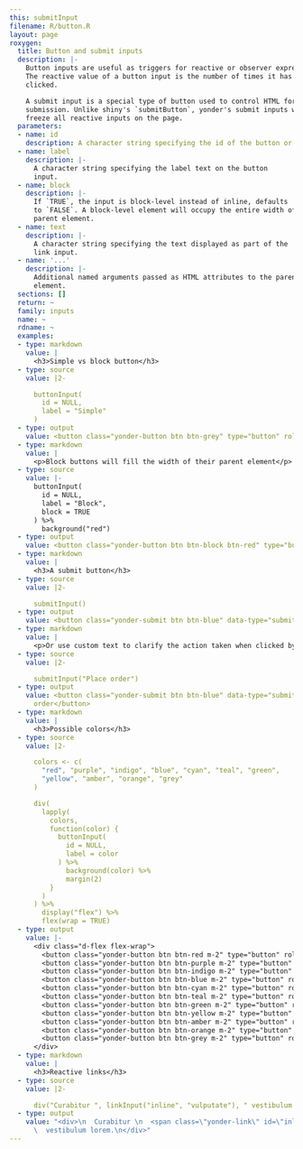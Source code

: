 ```yaml
---
this: submitInput
filename: R/button.R
layout: page
roxygen:
  title: Button and submit inputs
  description: |-
    Button inputs are useful as triggers for reactive or observer expressions.
    The reactive value of a button input is the number of times it has been
    clicked.

    A submit input is a special type of button used to control HTML form
    submission. Unlike shiny's `submitButton`, yonder's submit inputs will not
    freeze all reactive inputs on the page.
  parameters:
  - name: id
    description: A character string specifying the id of the button or link input.
  - name: label
    description: |-
      A character string specifying the label text on the button
      input.
  - name: block
    description: |-
      If `TRUE`, the input is block-level instead of inline, defaults
      to `FALSE`. A block-level element will occupy the entire width of its
      parent element.
  - name: text
    description: |-
      A character string specifying the text displayed as part of the
      link input.
  - name: '...'
    description: |-
      Additional named arguments passed as HTML attributes to the parent
      element.
  sections: []
  return: ~
  family: inputs
  name: ~
  rdname: ~
  examples:
  - type: markdown
    value: |
      <h3>Simple vs block button</h3>
  - type: source
    value: |2-

      buttonInput(
        id = NULL,
        label = "Simple"
      )
  - type: output
    value: <button class="yonder-button btn btn-grey" type="button" role="button">Simple</button>
  - type: markdown
    value: |
      <p>Block buttons will fill the width of their parent element</p>
  - type: source
    value: |-
      buttonInput(
        id = NULL,
        label = "Block",
        block = TRUE
      ) %>%
        background("red")
  - type: output
    value: <button class="yonder-button btn btn-block btn-red" type="button" role="button">Block</button>
  - type: markdown
    value: |
      <h3>A submit button</h3>
  - type: source
    value: |2-

      submitInput()
  - type: output
    value: <button class="yonder-submit btn btn-blue" data-type="submit" role="button">Submit</button>
  - type: markdown
    value: |
      <p>Or use custom text to clarify the action taken when clicked by the user.</p>
  - type: source
    value: |2-

      submitInput("Place order")
  - type: output
    value: <button class="yonder-submit btn btn-blue" data-type="submit" role="button">Place
      order</button>
  - type: markdown
    value: |
      <h3>Possible colors</h3>
  - type: source
    value: |2-

      colors <- c(
        "red", "purple", "indigo", "blue", "cyan", "teal", "green",
        "yellow", "amber", "orange", "grey"
      )

      div(
        lapply(
          colors,
          function(color) {
            buttonInput(
              id = NULL,
              label = color
            ) %>%
              background(color) %>%
              margin(2)
          }
        )
      ) %>%
        display("flex") %>%
        flex(wrap = TRUE)
  - type: output
    value: |-
      <div class="d-flex flex-wrap">
        <button class="yonder-button btn btn-red m-2" type="button" role="button">red</button>
        <button class="yonder-button btn btn-purple m-2" type="button" role="button">purple</button>
        <button class="yonder-button btn btn-indigo m-2" type="button" role="button">indigo</button>
        <button class="yonder-button btn btn-blue m-2" type="button" role="button">blue</button>
        <button class="yonder-button btn btn-cyan m-2" type="button" role="button">cyan</button>
        <button class="yonder-button btn btn-teal m-2" type="button" role="button">teal</button>
        <button class="yonder-button btn btn-green m-2" type="button" role="button">green</button>
        <button class="yonder-button btn btn-yellow m-2" type="button" role="button">yellow</button>
        <button class="yonder-button btn btn-amber m-2" type="button" role="button">amber</button>
        <button class="yonder-button btn btn-orange m-2" type="button" role="button">orange</button>
        <button class="yonder-button btn btn-grey m-2" type="button" role="button">grey</button>
      </div>
  - type: markdown
    value: |
      <h3>Reactive links</h3>
  - type: source
    value: |2-

      div("Curabitur ", linkInput("inline", "vulputate"), " vestibulum lorem.")
  - type: output
    value: "<div>\n  Curabitur \n  <span class=\"yonder-link\" id=\"inline\">vulputate</span>\n
      \  vestibulum lorem.\n</div>"
---
```

